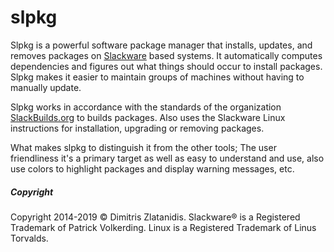 # slpkg

Slpkg is a powerful software package manager that installs, updates, and removes packages on
[Slackware](http://www.slackware.com/) based systems. It automatically computes dependencies and
figures out what things should occur to install packages. Slpkg makes it easier to maintain groups
of machines without having to manually update.

Slpkg works in accordance with the standards of the organization [SlackBuilds.org](https://www.slackbuilds.org)
to builds packages. Also uses the Slackware Linux instructions for installation,
upgrading or removing packages.

What makes slpkg to distinguish it from the other tools; The user friendliness it's a primary
target as well as easy to understand and use, also use colors to highlight packages and
display warning messages, etc.

##### Copyright

Copyright 2014-2019 © Dimitris Zlatanidis. Slackware® is a Registered Trademark of Patrick Volkerding. Linux is a Registered Trademark of Linus Torvalds.
